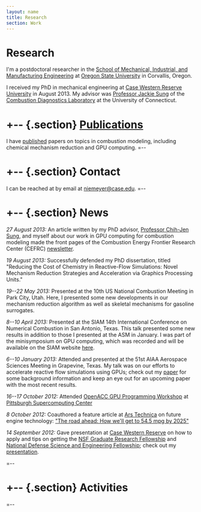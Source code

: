 ```yaml
---
layout: name
title: Research
section: Work
---
```


Research
========
I'm a postdoctoral researcher in the [School of Mechanical, Industrial, and Manufacturing Engineering][mime] 
at [Oregon State University][osu] in Corvallis, Oregon.  

I received my PhD in mechanical engineering at [Case Western Reserve University][case] in August 2013. My advisor was [Professor Jackie Sung][sung] of the [Combustion Diagnostics Laboratory][cdl] at the University of Connecticut.  

+-- {.section}
[Publications](/work/pubs/)
============
I have [published][] papers on topics in combustion modeling, including chemical mechanism reduction and GPU computing.
=--

+-- {.section}
Contact 
=======
I can be reached at by email at [niemeyer@case.edu](mailto:niemeyer@case.edu).
=--

+-- {.section}
News
====
_27 August 2013:_ An article written by my PhD advisor, [Professor Chih-Jen Sung][sung], and myself about our work in GPU computing for combustion modeling made the front pages of the Combustion Energy Frontier Research Center (CEFRC) [newsletter](http://www.princeton.edu/cefrc/Newsletters/CEFRCnewsVol4Issue1.pdf).

_19 August 2013:_ Successfully defended my PhD dissertation, titled "Reducing the Cost of Chemistry in Reactive-Flow Simulations: Novel Mechanism Reduction Strategies and Acceleration via Graphics Processing Units."

_19--22 May 2013:_ Presented at the 10th US National Combustion Meeting in Park City, Utah. Here, I presented some new developments in our mechanism reduction algorithm as well as skeletal mechanisms for gasoline surrogates.

_8--10 April 2013:_ Presented at the SIAM 14th International Conference on Numerical Combustion in San Antonio, Texas. This talk presented some new results in addition to those I presented at the ASM in January. I was part of the minisymposium on GPU computing, which was recorded and will be available on the SIAM website [here](https://client.blueskybroadcast.com/SIAM13/NC/siam_nc13_MS8_2/).

_6--10 January 2013:_ Attended and presented at the 51st AIAA Aerospace Sciences Meeting in Grapevine, Texas. My talk was on our efforts to accelerate reactive flow simulations using GPUs; check out my [paper](/files/pubs/Niemeyer-Sung-ASM_2013.pdf) for some background information and keep an eye out for an upcoming paper with the most recent results.

_16--17 October 2012:_ Attended [OpenACC GPU Programming Workshop](http://www.psc.edu/index.php/training/openacc-gpu-programming) at [Pittsburgh Supercomputing Center](http://www.psc.edu)

_8 October 2012:_ Coauthored a feature article at [Ars Technica][ars] on future engine technology: ["The road ahead: How we'll get to 54.5 mpg by 2025"](http://arstechnica.com/features/2012/10/the-road-ahead-how-well-get-to-54-5-mpg-by-2025/)

_14 September 2012:_ Gave presentation at [Case Western Reserve][case] on how to apply and tips on getting the [NSF Graduate Research Fellowship](http://www.nsfgrfp.org/) and [National Defense Science and Engineering Fellowship](http://ndseg.asee.org/); check out my [presentation](/files/KNiemeyer_NSF_GRFP_presentation.pdf).

=--

+-- {.section}
Activities
==========

=--

[research]: /work/
[published]: /work/pubs
[personal]: /
[code]: /code/

[mime]: http://mime.oregonstate.edu/
[osu]: http://oregonstate.edu/
[case]: http://case.edu/
[sung]: http://www.engr.uconn.edu/me/cms/people/87-chihsung
[cdl]: http://combdiaglab.engr.uconn.edu/
[kylears]: http://arstechnica.com/author/kyle-niemeyer/
[ars]: http://arstechnica.com/